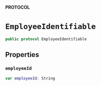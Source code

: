 **PROTOCOL**

# `EmployeeIdentifiable`

```swift
public protocol EmployeeIdentifiable
```

## Properties
### `employeeId`

```swift
var employeeId: String
```
